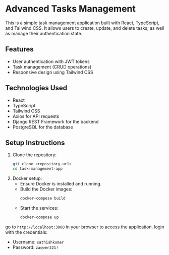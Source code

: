 # Advanced Tasks Management

This is a simple task management application built with React, TypeScript, and Tailwind CSS. It allows users to create, update, and delete tasks, as well as manage their authentication state.

## Features

- User authentication with JWT tokens
- Task management (CRUD operations)
- Responsive design using Tailwind CSS

## Technologies Used

- React
- TypeScript
- Tailwind CSS
- Axios for API requests
- Django REST Framework for the backend
- PostgreSQL for the database

## Setup Instructions

1. Clone the repository:
   ```bash
   git clone <repository-url>
   cd task-management-app
   ```
2. Docker setup:
   - Ensure Docker is installed and running.
   - Build the Docker images:
     ```bash
     docker-compose build
     ```
   - Start the services:
     ```bash
     docker-compose up
     ```

go to `http://localhost:3000` in your browser to access the application.
login with the credentials:

- Username: `sathishkumar`
- Password: `zaqwer321!`
